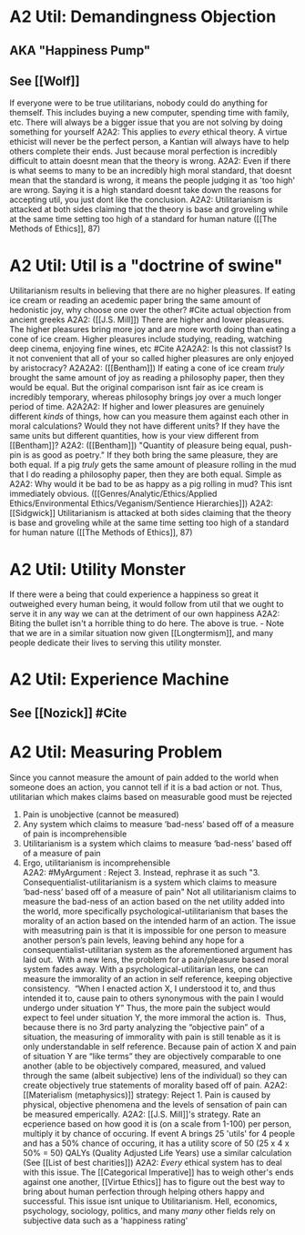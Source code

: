 
# A2 Util: Demandingness Objection
## AKA "Happiness Pump" 
## See [[Wolf]]
If everyone were to be true utilitarians, nobody could do anything for themself. This includes buying a new computer, spending time with family, etc. There will always be a bigger issue that you are not solving by doing something for yourself
	A2A2: This applies to *every* ethical theory. A virtue ethicist will never be the perfect person, a Kantian will always have to help others complete their ends. Just because moral perfection is incredibly difficult to attain doesnt mean that the theory is wrong.
	A2A2: Even if there is what seems to many to be an incredibly high moral standard, that doesnt mean that the standard is wrong, it means the people judging it as 'too high' are wrong. Saying it is a high standard doesnt take down the reasons for accepting util, you just dont like the conclusion. 
	A2A2: Utilitarianism is attacked at both sides claiming that the theory is base and groveling  while at the same time setting too high of a standard for human nature ([[The Methods of Ethics]], 87)

# A2 Util: Util is a "doctrine of swine"
Utilitarianism results in believing that there are no higher pleasures. If eating ice cream or reading an acedemic paper bring the same amount of hedonistic joy, why choose one over the other?
#Cite actual objection from ancient greeks
	A2A2: ([[J.S. Mill]]) There are higher and lower pleasures. The higher pleasures bring more joy and are more worth doing than eating a cone of ice cream. Higher pleasures include studying, reading, watching deep cinema, enjoying fine wines, etc #Cite 
		A2A2A2: Is this not classist? Is it not convenient that all of your so called higher pleasures are only enjoyed by aristocracy? 
		A2A2A2: ([[Bentham]]) If eating a cone of ice cream *truly* brought the same amount of joy as reading a philosophy paper, then they would be equal. But the original comparison isnt fair as ice cream is incredibly temporary, whereas philosophy brings joy over a much longer period of time.
		A2A2A2: If higher and lower pleasures are genuinely different *kinds* of things, how can you measure them against each other in moral calculations? Would they not have different units? If they have the same units but different quantities, how is your view different from [[Bentham]]?
	A2A2: ([[Bentham]]) "Quantity of pleasure being equal, push-pin is as good as poetry." If they both bring the same pleasure, they are both equal. If a pig *truly* gets the same amount of pleasure rolling in the mud that I do reading a philosophy paper, then they are both equal. Simple as
	A2A2: Why would it be bad to be as happy as a pig rolling in mud? This isnt immediately obvious. ([[Genres/Analytic/Ethics/Applied Ethics/Environmental Ethics/Veganism/Sentience Hierarchies]])
	A2A2: [[Sidgwick]] Utilitarianism is attacked at both sides claiming that the theory is base and groveling  while 
	at the same time setting too high of a standard for human nature ([[The Methods of Ethics]], 87)


# A2 Util: Utility Monster
If there were a being that could experience a happiness so great it outweighed every human being, it would follow from util that we ought to serve it in any way we can at the detriment of our own happiness
	A2A2: Biting the bullet isn't a horrible thing to do here. The above is true. 
	- Note that we are in a similar situation now given [[Longtermism]], and many people dedicate their lives to serving this utility monster.	

# A2 Util: Experience Machine
## See [[Nozick]] #Cite 


# A2 Util: Measuring Problem
Since you cannot measure the amount of pain added to the world when someone does an action, you cannot tell if it is a bad action or not. Thus, utilitarian which makes claims based on measurable good must be rejected
1.  Pain is unobjective (cannot be measured)
2.  Any system which claims to measure ‘bad-ness’ based off of a measure of pain is incomprehensible
3.  Utilitarianism is a system which claims to measure ‘bad-ness’ based off of a measure of pain
4.  Ergo, utilitarianism is incomprehensible  
	A2A2: #MyArgument :
		Reject 3. Instead, rephrase it as such
		"3. Consequentialist-utilitarianism is a system which claims to measure ‘bad-ness’ based off of a measure of pain"
		Not all utilitarianism claims to measure the bad-ness of an action based on the net utility added into the world, more specifically psychological-utilitarianism that bases the morality of an action based on the intended harm of an action.
		The issue with measutring pain is that it is impossible for one person to measure another person’s pain levels, leaving behind any hope for a consequentialist-utilitarian system as the aforementioned argument has laid out. 
		With a new lens, the problem for a pain/pleasure based moral system fades away. With a psychological-utilitarian lens, one can measure the immorality of an action in self reference, keeping objective consistency. 
			“When I enacted action X, I understood it to, and thus intended it to, cause pain to others synonymous with the pain I would undergo under situation Y”
			Thus, the more pain the subject would expect to feel under situation Y, the more immoral the action is. 
		Thus, because there is no 3rd party analyzing the “objective pain” of a situation, the measuring of immorality with pain is still tenable as it is only understandable in self reference. Because pain of action X and pain of situation Y are “like terms” they are objectively comparable to one another (able to be objectively compared, measured, and valued through the same (albeit subjective) lens of the individual) so they can create objectively true statements of morality based off of pain.
	A2A2: [[Materialism (metaphysics)]] strategy: Reject 1. Pain is caused by physical, objective phenomena and the levels of sensation of pain can be measured emperically. 
	A2A2: [[J.S. Mill]]'s strategy. Rate an ecperience based on how good it is (on a scale from 1-100) per person, multiply it by chance of occuring. 
		If event A brings 25 'utils' for 4 people and has a 50% chance of occuring, it has a utility score of 50
			(25 x 4 x 50% = 50)
			QALYs (Quality Adjusted Life Years) use a similar calculation (See [[List of best charities]])
	A2A2: *Every* ethical system has to deal with this issue. The [[Categorical Imperative]] has to weigh other's ends against one another, [[Virtue Ethics]] has to figure out the best way to bring about human perfection through helping others happy and successful. This issue isnt unique to Utilitarianism. Hell, economics, psychology, sociology, politics, and many *many* other fields rely on subjective data such as a 'happiness rating'